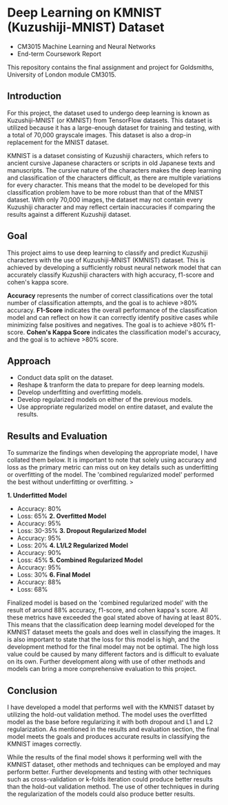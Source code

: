 # Deep Learning on KMNIST (Kuzushiji-MNIST) Dataset
- CM3015 Machine Learning and Neural Networks
- End-term Coursework Report

This repository contains the final assignment and project for Goldsmiths, University of London module CM3015.

## Introduction
For this project, the dataset used to undergo deep learning is known as Kuzushiji-MNIST (or KMNIST) from TensorFlow datasets. This dataset is utilized because it has a large-enough dataset for training and testing, with a total of 70,000 grayscale images. This dataset is also a drop-in replacement for the MNIST dataset.

KMNIST is a dataset consisting of Kuzushiji characters, which refers to ancient cursive Japanese characters or scripts in old Japanese texts and manuscripts. The cursive nature of the characters makes the deep learning and classification of the characters difficult, as there are multiple variations for every character. This means that the model to be developed for this classification problem have to be more robust than that of the MNIST dataset. With only 70,000 images, the dataset may not contain every Kuzushiji character and may reflect certain inaccuracies if comparing the results against a different Kuzushiji dataset.

## Goal
This project aims to use deep learning to classify and predict Kuzushiji characters with the use of Kuzushiji-MNIST (KMNIST) dataset. This is achieved by developing a sufficiently robust neural network model that can accurately classify Kuzushiji characters with high accuracy, f1-score and cohen's kappa score.

**Accuracy** represents the number of correct classifications over the total number of classification attempts, and the goal is to achieve >80% accuracy.
**F1-Score** indicates the overall performance of the classification model and can reflect on how it can correctly identify positive cases while minimizing false positives and negatives. The goal is to achieve >80% f1-score.
**Cohen's Kappa Score** indicates the classification model's accuracy, and the goal is to achieve >80% score.

## Approach
- Conduct data split on the dataset.
- Reshape & tranform the data to prepare for deep learning models.
- Develop underfitting and overfitting models.
- Develop regularized models on either of the previous models.
- Use appropriate regularized model on entire dataset, and evalute the results.

## Results and Evaluation
To summarize the findings when developing the appropriate model, I have collated them below. It is important to note that solely using accuracy and loss as the primary metric can miss out on key details such as underfitting or overfitting of the model. The 'combined regularized model' performed the best without underfitting or overfitting. >

**1. Underfitted Model**
- Accuracy: 80%
- Loss: 65%
**2. Overfitted Model**
- Accuracy: 95%
- Loss: 30-35%
**3. Dropout Regularized Model**
- Accuracy: 95%
- Loss: 20%
**4. L1/L2 Regularized Model**
- Accuracy: 90%
- Loss: 45%
**5. Combined Regularized Model**
- Accuracy: 95%
- Loss: 30%
**6. Final Model**
- Accuracy: 88%
- Loss: 68%

Finalized model is based on the 'combined regularized model' with the result of around 88% accuracy, f1-score, and cohen kappa's score. All these metrics have exceeded the goal stated above of having at least 80%. This means that the classification deep learning model developed for the KMNIST dataset meets the goals and does well in classifying the images. It is also important to state that the loss for this model is high, and the development method for the final model may not be optimal. The high loss value could be caused by many different factors and is difficult to evaluate on its own. Further development along with use of other methods and models can bring a more comprehensive evaluation to this project.

## Conclusion
I have developed a model that performs well with the KMNIST dataset by utilizing the hold-out validation method. The model uses the overfitted model as the base before regularizing it with both dropout and L1 and L2 regularization. As mentioned in the results and evaluation section, the final model meets the goals and produces accurate results in classifying the KMNIST images correctly.

While the results of the final model shows it performing well with the KMNIST dataset, other methods and techniques can be employed and may perform better. Further developments and testing with other techniques such as cross-validation or k-folds iteration could produce better results than the hold-out validation method. The use of other techniques in during the regularization of the models could also produce better results.
